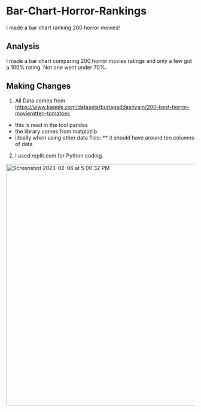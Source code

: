 # Bar-Chart-Horror-Rankings
I made a bar chart ranking 200 horror movies!

## Analysis
I made a bar chart comparing 200 horror movies ratings and only a few got a 100% rating. Not one went under 70%.

## Making Changes
1. All Data comes from https://www.kaggle.com/datasets/burlagaddashyam/200-best-horror-movierotten-tomatoes
* this is read in the tool pandas
* the library comes from matplotlib
* ideally when using other data files:
  ** it should have around ten columns of data
 
2. I used replit.com for Python coding.

<img width="646" alt="Screenshot 2023-02-06 at 5 00 32 PM" src="https://user-images.githubusercontent.com/120290932/217097748-ad644fb7-54b5-44a2-98dc-a9d0c0416e21.png">
